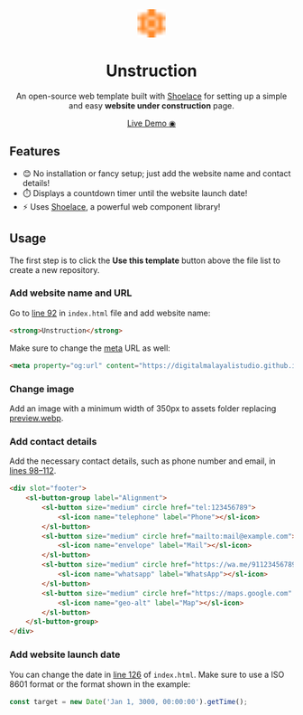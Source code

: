 <div align="center">

<img src="assets/favicon.svg" alt="Unstruction" width="50"/>

# Unstruction
An open-source web template built with [Shoelace](https://shoelace.style/) for setting up a simple and easy **website under construction** page.

[Live Demo ◉](https://digitalmalayalistudio.github.io/unstruction/)

</div>

## Features
- 😊 No installation or fancy setup; just add the website name and contact details!
- ⏱️ Displays a countdown timer until the website launch date! 
- ⚡ Uses [Shoelace](https://shoelace.style/), a powerful web component library!

## Usage
The first step is to click the **Use this template** button above the file list to create a new repository.

### Add website name and URL
Go to [line 92](https://github.com/digitalmalayalistudio/unstruction/blob/main/index.html#L92) in `index.html` file and add website name:

```html
<strong>Unstruction</strong>
```

Make sure to change the [meta](https://github.com/digitalmalayalistudio/unstruction/blob/main/index.html#L13) URL as well:

```html
<meta property="og:url" content="https://digitalmalayalistudio.github.io/unstruction/">
```

### Change image
Add an image with a minimum width of 350px to assets folder replacing [preview.webp](https://github.com/DigitalMalayaliStudio/unstruction/blob/main/assets/preview.webp).

### Add contact details
Add the necessary contact details, such as phone number and email, in [lines 98–112](https://github.com/digitalmalayalistudio/unstruction/blob/main/index.html#L98-L112).

```html
<div slot="footer">
    <sl-button-group label="Alignment">
        <sl-button size="medium" circle href="tel:123456789">
            <sl-icon name="telephone" label="Phone"></sl-icon>
        </sl-button>
        <sl-button size="medium" circle href="mailto:mail@example.com">
            <sl-icon name="envelope" label="Mail"></sl-icon>
        </sl-button>
        <sl-button size="medium" circle href="https://wa.me/91123456789">
            <sl-icon name="whatsapp" label="WhatsApp"></sl-icon>
        </sl-button>
        <sl-button size="medium" circle href="https://maps.google.com" target="_blank">
            <sl-icon name="geo-alt" label="Map"></sl-icon>
        </sl-button>
    </sl-button-group>
</div>
```

### Add website launch date
You can change the date in [line 126](https://github.com/digitalmalayalistudio/unstruction/blob/main/index.html#L126) of `index.html`. Make sure to use a ISO 8601 format or the format shown in the example:

```js
const target = new Date('Jan 1, 3000, 00:00:00').getTime();
```